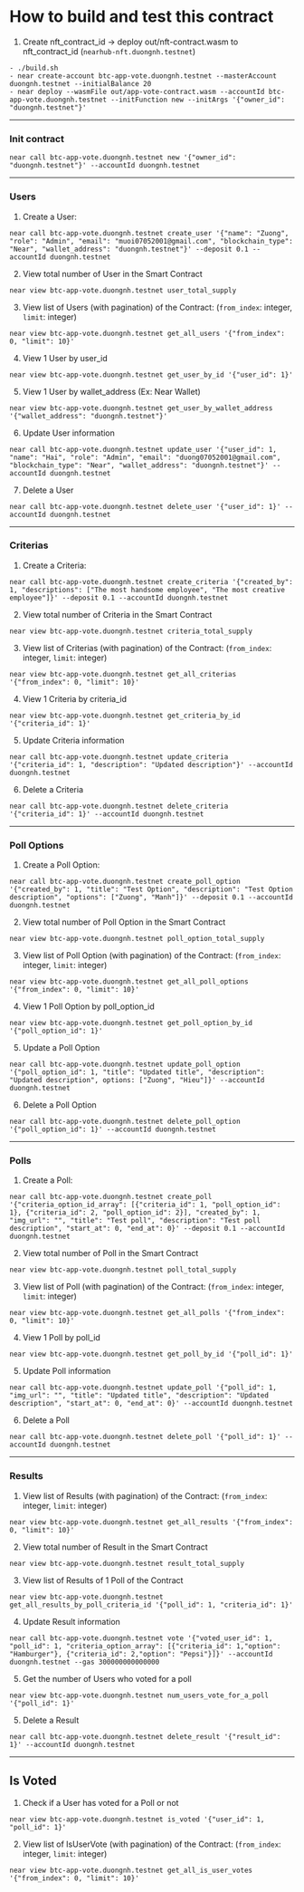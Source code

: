 # How to build and test this contract

1. Create nft_contract_id -> deploy out/nft-contract.wasm to nft_contract_id (`nearhub-nft.duongnh.testnet`)

```
- ./build.sh
- near create-account btc-app-vote.duongnh.testnet --masterAccount duongnh.testnet --initialBalance 20
- near deploy --wasmFile out/app-vote-contract.wasm --accountId btc-app-vote.duongnh.testnet --initFunction new --initArgs '{"owner_id": "duongnh.testnet"}'
```

---

### Init contract

```
near call btc-app-vote.duongnh.testnet new '{"owner_id": "duongnh.testnet"}' --accountId duongnh.testnet
```

---

### Users

1. Create a User:

```
near call btc-app-vote.duongnh.testnet create_user '{"name": "Zuong", "role": "Admin", "email": "muoi07052001@gmail.com", "blockchain_type": "Near", "wallet_address": "duongnh.testnet"}' --deposit 0.1 --accountId duongnh.testnet
```

2. View total number of User in the Smart Contract
```
near view btc-app-vote.duongnh.testnet user_total_supply
```

3. View list of Users (with pagination) of the Contract: (`from_index`: integer, `limit`: integer)

```
near view btc-app-vote.duongnh.testnet get_all_users '{"from_index": 0, "limit": 10}'
```

4. View 1 User by user_id

```
near view btc-app-vote.duongnh.testnet get_user_by_id '{"user_id": 1}'
```

5. View 1 User by wallet_address (Ex: Near Wallet)

```
near view btc-app-vote.duongnh.testnet get_user_by_wallet_address '{"wallet_address": "duongnh.testnet"}'
```

6. Update User information

```
near call btc-app-vote.duongnh.testnet update_user '{"user_id": 1, "name": "Hai", "role": "Admin", "email": "duong07052001@gmail.com", "blockchain_type": "Near", "wallet_address": "duongnh.testnet"}' --accountId duongnh.testnet
```

7. Delete a User

```
near call btc-app-vote.duongnh.testnet delete_user '{"user_id": 1}' --accountId duongnh.testnet
```

---

### Criterias

1. Create a Criteria:

```
near call btc-app-vote.duongnh.testnet create_criteria '{"created_by": 1, "descriptions": ["The most handsome employee", "The most creative employee"]}' --deposit 0.1 --accountId duongnh.testnet
```

2. View total number of Criteria in the Smart Contract
```
near view btc-app-vote.duongnh.testnet criteria_total_supply
```

3. View list of Criterias (with pagination) of the Contract: (`from_index`: integer, `limit`: integer)

```
near view btc-app-vote.duongnh.testnet get_all_criterias '{"from_index": 0, "limit": 10}'
```
4. View 1 Criteria by criteria_id

```
near view btc-app-vote.duongnh.testnet get_criteria_by_id '{"criteria_id": 1}'
```

5. Update Criteria information

```
near call btc-app-vote.duongnh.testnet update_criteria '{"criteria_id": 1, "description": "Updated description"}' --accountId duongnh.testnet
```

6. Delete a Criteria

```
near call btc-app-vote.duongnh.testnet delete_criteria '{"criteria_id": 1}' --accountId duongnh.testnet
```

---

### Poll Options

1. Create a Poll Option:

```
near call btc-app-vote.duongnh.testnet create_poll_option '{"created_by": 1, "title": "Test Option", "description": "Test Option description", "options": ["Zuong", "Manh"]}' --deposit 0.1 --accountId duongnh.testnet
```

2. View total number of Poll Option in the Smart Contract
```
near view btc-app-vote.duongnh.testnet poll_option_total_supply
```

3. View list of Poll Option (with pagination) of the Contract: (`from_index`: integer, `limit`: integer)

```
near view btc-app-vote.duongnh.testnet get_all_poll_options '{"from_index": 0, "limit": 10}'
```

4. View 1 Poll Option by poll_option_id

```
near view btc-app-vote.duongnh.testnet get_poll_option_by_id '{"poll_option_id": 1}'
```

5. Update a Poll Option

```
near call btc-app-vote.duongnh.testnet update_poll_option '{"poll_option_id": 1, "title": "Updated title", "description": "Updated description", options: ["Zuong", "Hieu"]}' --accountId duongnh.testnet
```

6. Delete a Poll Option

```
near call btc-app-vote.duongnh.testnet delete_poll_option '{"poll_option_id": 1}' --accountId duongnh.testnet
```

---

### Polls

1. Create a Poll:

```
near call btc-app-vote.duongnh.testnet create_poll '{"criteria_option_id_array": [{"criteria_id": 1, "poll_option_id": 1}, {"criteria_id": 2, "poll_option_id": 2}], "created_by": 1, "img_url": "", "title": "Test poll", "description": "Test poll description", "start_at": 0, "end_at": 0}' --deposit 0.1 --accountId duongnh.testnet
```

2. View total number of Poll in the Smart Contract
```
near view btc-app-vote.duongnh.testnet poll_total_supply
```

3. View list of Poll (with pagination) of the Contract: (`from_index`: integer, `limit`: integer)

```
near view btc-app-vote.duongnh.testnet get_all_polls '{"from_index": 0, "limit": 10}'
```

4. View 1 Poll by poll_id

```
near view btc-app-vote.duongnh.testnet get_poll_by_id '{"poll_id": 1}'
```

5. Update Poll information

```
near call btc-app-vote.duongnh.testnet update_poll '{"poll_id": 1, "img_url": "", "title": "Updated title", "description": "Updated description", "start_at": 0, "end_at": 0}' --accountId duongnh.testnet
```

6. Delete a Poll

```
near call btc-app-vote.duongnh.testnet delete_poll '{"poll_id": 1}' --accountId duongnh.testnet
```

---
### Results
1. View list of Results (with pagination) of the Contract: (`from_index`: integer, `limit`: integer)

```
near view btc-app-vote.duongnh.testnet get_all_results '{"from_index": 0, "limit": 10}'
```

2. View total number of Result in the Smart Contract
```
near view btc-app-vote.duongnh.testnet result_total_supply
```

3. View list of Results of 1 Poll of the Contract

```
near view btc-app-vote.duongnh.testnet get_all_results_by_poll_criteria_id '{"poll_id": 1, "criteria_id": 1}'

```

4. Update Result information

```
near call btc-app-vote.duongnh.testnet vote '{"voted_user_id": 1, "poll_id": 1, "criteria_option_array": [{"criteria_id": 1,"option": "Hamburger"}, {"criteria_id": 2,"option": "Pepsi"}]}' --accountId duongnh.testnet --gas 300000000000000
```

5. Get the number of Users who voted for a poll
```
near view btc-app-vote.duongnh.testnet num_users_vote_for_a_poll '{"poll_id": 1}'
```

5. Delete a Result

```
near call btc-app-vote.duongnh.testnet delete_result '{"result_id": 1}' --accountId duongnh.testnet
```

---
## Is Voted
1. Check if a User has voted for a Poll or not
```
near view btc-app-vote.duongnh.testnet is_voted '{"user_id": 1, "poll_id": 1}'
```

2. View list of IsUserVote (with pagination) of the Contract: (`from_index`: integer, `limit`: integer)
```
near view btc-app-vote.duongnh.testnet get_all_is_user_votes '{"from_index": 0, "limit": 10}'
```